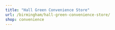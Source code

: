 ```yaml
---
title: "Hall Green Convenience Store"
url: /birmingham/hall-green-convenience-store/
shop: convenience
---
```

